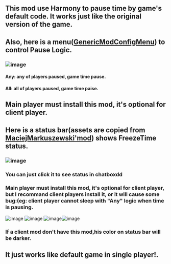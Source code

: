 ## This mod use Harmony to pause time by game's default code. It works just like the original version of the game.
## Also, here is a menu([GenericModConfigMenu](https://github.com/spacechase0/StardewValleyMods/tree/develop/GenericModConfigMenu)) to control Pause Logic.
### ![image](https://github.com/alcmoe/FreezeTimeMultiplayer/assets/9844277/9ab2ebc4-41a8-405f-8fc8-111172b67a6e)
####  Any: any of players paused, game time pause.
####  All: all of players paused, game time paise.
## Main player must install this mod, it's optional for client player.
## Here is a status bar(assets are copied from [MaciejMarkuszewski'mod](https://github.com/MaciejMarkuszewski/StardewValleyMod)) shows FreezeTime status.
### ![image](https://github.com/alcmoe/FreezeTimeMultiplayer/assets/9844277/f5210e42-95c7-448d-9d8e-ce0ed598af88)
### You can just click it to see status in chatboxdd
### Main player must install this mod, it's optional for client player, but I recommand client players install it, or it will cause some bug:(eg: client player cannot sleep with "Any" logic when time is pausing.
![image](https://github.com/alcmoe/FreezeTimeMultiplayer/assets/9844277/92b077f1-d105-4de5-b81a-6665866c542d) ![image](https://github.com/alcmoe/FreezeTimeMultiplayer/assets/9844277/0464e1d0-d56b-42af-86e5-0d4dff7d6e52)  ![image](https://github.com/alcmoe/FreezeTimeMultiplayer/assets/9844277/003d3641-c689-4fe6-867e-4def4a2f010a)![image](https://github.com/alcmoe/FreezeTimeMultiplayer/assets/9844277/fc1b2c63-f939-4b7d-bf2c-9056be65b87b)
### If a client mod don't have this mod,his color on status bar will be darker. 
## It just works like default game in single player!. 
